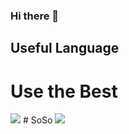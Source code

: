 ### Hi there 👋

## Useful Language
# Use the Best
<img src="https://img.shields.io/badge/Python-000000?style=flat-square&logo=Python&logoColor=white"/>
# SoSo
<img src="https://img.shields.io/badge/C-000000?style=flat-square&logo=Python&logoColor=white"/>
<!--
**llist-df/llist-df** is a ✨ _special_ ✨ repository because its `README.md` (this file) appears on your GitHub profile.

Here are some ideas to get you started:

- 🔭 I’m currently working on ...
- 🌱 I’m currently learning ...
- 👯 I’m looking to collaborate on ...
- 🤔 I’m looking for help with ...
- 💬 Ask me about ...
- 📫 How to reach me: ...
- 😄 Pronouns: ...
- ⚡ Fun fact: ...
-->
